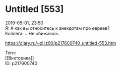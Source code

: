 Untitled [553]
===============

   
 2019-05-01, 23:50   
  Я: А как вы относитесь к анекдотам про евреев?   
 Коллега: ...Не обижаюсь.   
    
 <https://diary.ru/~zHz00/p217600740_untitled-553.htm>   
   
 Теги:   
 [[Викторика]]   
 ID: p217600740